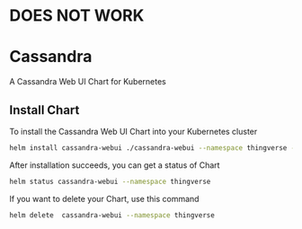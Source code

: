 # DOES NOT WORK

# Cassandra
A Cassandra Web UI Chart for Kubernetes

## Install Chart
To install the Cassandra Web UI Chart into your Kubernetes cluster

```bash
helm install cassandra-webui ./cassandra-webui --namespace thingverse --create-namespace --dry-run
```

After installation succeeds, you can get a status of Chart

```bash
helm status cassandra-webui --namespace thingverse
```

If you want to delete your Chart, use this command
```bash
helm delete  cassandra-webui --namespace thingverse
```